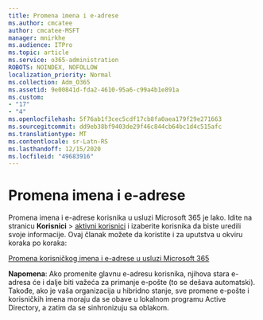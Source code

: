 ```yaml
---
title: Promena imena i e-adrese
ms.author: cmcatee
author: cmcatee-MSFT
manager: mnirkhe
ms.audience: ITPro
ms.topic: article
ms.service: o365-administration
ROBOTS: NOINDEX, NOFOLLOW
localization_priority: Normal
ms.collection: Adm_O365
ms.assetid: 9e00841d-fda2-4610-95a6-c99a4b1e891a
ms.custom:
- "17"
- "4"
ms.openlocfilehash: 5f76ab1f3cec5cdf17cb8fa0aea179f29e271663
ms.sourcegitcommit: dd9eb38bf9403de29f46c844cb64bc1d4c515afc
ms.translationtype: MT
ms.contentlocale: sr-Latn-RS
ms.lasthandoff: 12/15/2020
ms.locfileid: "49683916"
---
```

# <a name="change-a-name-and-email-address"></a>Promena imena i e-adrese

Promena imena i e-adrese korisnika u usluzi Microsoft 365 je lako. Idite na stranicu **Korisnici** \> [aktivni korisnici](https://go.microsoft.com/fwlink/p/?linkid=834822) i izaberite korisnika da biste uredili svoje informacije. Ovaj članak možete da koristite i za uputstva u okviru koraka po koraka:
  
[Promena korisničkog imena i e-adrese u usluzi Microsoft 365](https://docs.microsoft.com/microsoft-365/admin/add-users/change-a-user-name-and-email-address)
  
 **Napomena**: Ako promenite glavnu e-adresu korisnika, njihova stara e-adresa će i dalje biti važeća za primanje e-pošte (to se dešava automatski). Takođe, ako je vaša organizacija u hibridno stanje, sve promene e-pošte i korisničkih imena moraju da se obave u lokalnom programu Active Directory, a zatim da se sinhronizuju sa oblakom.